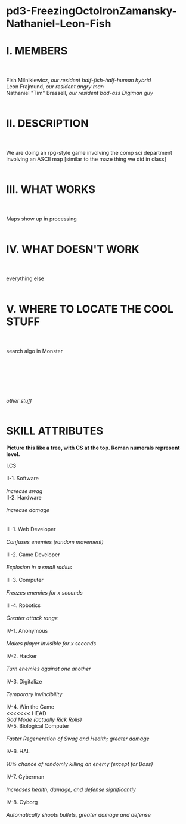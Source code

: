 <html>
<head>
<h1>
pd3-FreezingOctoIronZamansky-Nathaniel-Leon-Fish
</h1>
</head>

<body>
<h1>I. MEMBERS</h1><br><br>
Fish Milnikiewicz, <i>our resident half-fish-half-human hybrid</i><br>
Leon Frajmund, <i>our resident angry man</i><br>
Nathaniel "Tim" Brassell, <i>our resident bad-ass Digiman guy</i><br><br>
	
<h1>II. DESCRIPTION</h1><br><br>
We are doing an rpg-style game involving the comp sci department involving an ASCII map [similar to the maze thing we did in class]<br><br>

<h1>III. WHAT WORKS</h1><br><br>
Maps show up in processing<br><br>


<h1>IV. WHAT DOESN'T WORK</h1><br><br>
everything else<br><br>

<h1>V. WHERE TO LOCATE THE COOL STUFF</h1><br><br>
search algo in Monster<br><br>


<br><br><br><br><br>
<i>other stuff</i><br><br>
<h1>SKILL ATTRIBUTES </h1>
<b>Picture this like a tree, with CS at the top. Roman numerals represent level.</b>
<p>
I.CS 
<br><br>
II-1. Software<br>
<br><i>Increase swag<br></i>
II-2. Hardware<br>
<br><i>Increase damage</i><br>
<br><br>
III-1. Web Developer<br>
	<br><i>Confuses enemies (random movement)</i><br><br>
III-2. Game Developer<br>
	<br><i>Explosion in a small radius</i><br><br>
III-3. Computer<br>
	<br><i>Freezes enemies for x seconds</i><br><br>
III-4. Robotics<br>
	<br><i>Greater attack range</i>
<br><br>
IV-1. Anonymous<br>
	<br><i>Makes player invisible for x seconds</i><br><br>
IV-2. Hacker<br>
	<br><i>Turn enemies against one another</i><br><br>
IV-3. Digitalize<br>
	<br><i>Temporary invincibility</i><br><br>
IV-4. Win the Game<br>
<<<<<<< HEAD
	<br><i>God Mode (actually Rick Rolls)</i><br>
IV-5. Biological Computer<br>
	<br><i>Faster Regeneration of Swag and Health; greater damage</i><br><br>
IV-6. HAL<br>
	<br><i>10% chance of randomly killing an enemy (except for Boss)</i><br><br>
IV-7. Cyberman<br>
	<br><i>Increases health, damage, and defense significantly</i><br><br>
IV-8. Cyborg<br>
	<br><i>Automatically shoots bullets, greater damage and defense</i><br><br>
</p>

</body>
</html>
